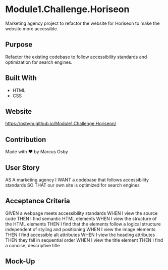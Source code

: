 # Module1.Challenge.Horiseon
Marketing agency project to refactor the website for Horiseon to make the website more accessible.

## Purpose
Refactor the existing codebase to follow accessibility standards and optimization for search engines.

## Built With
* HTML
* CSS

## Website
https://osbym.github.io/Module1.Challenge.Horiseon/

## Contribution
Made with ❤️ by Marcus Osby

## User Story
AS A marketing agency
I WANT a codebase that follows accessibility standards
SO THAT our own site is optimized for search engines

## Acceptance Criteria
GIVEN a webpage meets accessibility standards
WHEN I view the source code
THEN I find semantic HTML elements
WHEN I view the structure of the HTML elements
THEN I find that the elements follow a logical structure independent of styling and positioning
WHEN I view the image elements
THEN I find accessible alt attributes
WHEN I view the heading attributes
THEN they fall in sequential order
WHEN I view the title element
THEN I find a concise, descriptive title

## Mock-Up

